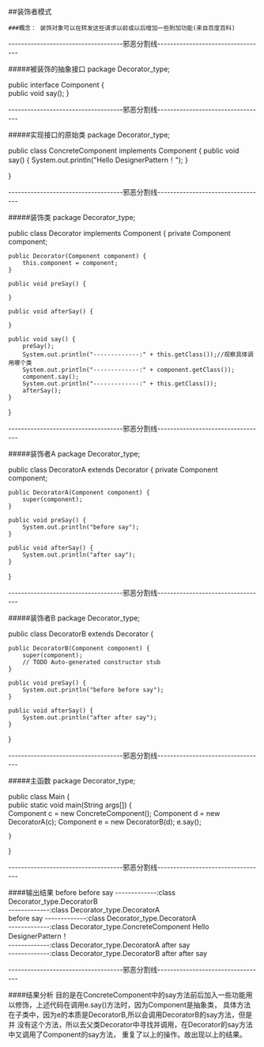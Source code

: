 ##装饰者模式

	###概念： 装饰对象可以在转发这些请求以前或以后增加一些附加功能(来自百度百科)
------------------------------------邪恶分割线----------------------------------

#####被装饰的抽象接口
package Decorator_type;<br/>

public interface Component {<br/>
	public void say();
}

------------------------------------邪恶分割线----------------------------------

#####实现接口的原始类
package Decorator_type;

public class ConcreteComponent implements Component {
	public void say() {
		System.out.println("Hello DesignerPattern！");
	}

}	

------------------------------------邪恶分割线----------------------------------

#####装饰类
package Decorator_type;

public class Decorator implements Component {
	private Component component;

	public Decorator(Component component) {
		this.component = component;
	}

	public void preSay() {

	}

	public void afterSay() {

	}

	public void say() {
		preSay();
		System.out.println("-------------:" + this.getClass());//观察具体调用哪个类
		System.out.println("-------------:" + component.getClass());
		component.say();
		System.out.println("-------------:" + this.getClass());
		afterSay();
	}

}

------------------------------------邪恶分割线----------------------------------

#####装饰者A
package Decorator_type;

public class DecoratorA extends Decorator {
	private Component component;

	public DecoratorA(Component component) {
		super(component);
	}

	public void preSay() {
		System.out.println("before say");
	}

	public void afterSay() {
		System.out.println("after say");
	}

}

------------------------------------邪恶分割线----------------------------------

#####装饰者B
package Decorator_type;

public class DecoratorB extends Decorator {

	public DecoratorB(Component component) {
		super(component);
		// TODO Auto-generated constructor stub
	}

	public void preSay() {
		System.out.println("before before say");
	}

	public void afterSay() {
		System.out.println("after after say");
	}
}

------------------------------------邪恶分割线----------------------------------

#####主函数
package Decorator_type;

public class Main {<br/>
	public static void main(String args[]) {<br/>
		Component c = new ConcreteComponent();
		Component d = new DecoratorA(c);
		Component e = new DecoratorB(d);
		e.say();

	}
}

------------------------------------邪恶分割线----------------------------------

####输出结果
before before say
-------------:class Decorator_type.DecoratorB<br/>
-------------:class Decorator_type.DecoratorA<br/>
before say 
-------------:class Decorator_type.DecoratorA<br/>
-------------:class Decorator_type.ConcreteComponent
Hello DesignerPattern！<br/>
-------------:class Decorator_type.DecoratorA
after say<br/>
-------------:class Decorator_type.DecoratorB
after after say

------------------------------------邪恶分割线----------------------------------

####结果分析
	目的是在ConcreteComponent中的say方法前后加入一些功能用以修饰，上述代码在调用e.say()方法时，因为Component是抽象类，
	具体方法在子类中，因为e的本质是DecoratorB,所以会调用DecoratorB的say方法，但是并
没有这个方法，所以去父类Decorator中寻找并调用，在Decorator的say方法中又调用了Component的say方法，
重复了以上的操作。故出现以上的结果。

